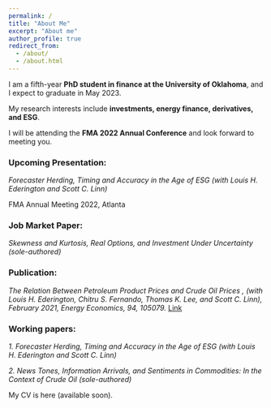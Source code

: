 ```yaml
---
permalink: /
title: "About Me"
excerpt: "About me"
author_profile: true
redirect_from: 
  - /about/
  - /about.html
---
```


I am a fifth-year **PhD student in finance at the University of Oklahoma**, and I expect to graduate in May 2023. 

My research interests include **investments, energy finance, derivatives, and ESG**. 

I will be attending the **FMA 2022 Annual Conference** and look forward to meeting you.

### Upcoming Presentation:
*Forecaster Herding, Timing and Accuracy in the Age of ESG (with Louis H. Ederington and Scott C. Linn)*

FMA Annual Meeting 2022, Atlanta

### Job Market Paper:
*Skewness and Kurtosis, Real Options, and Investment Under Uncertainty (sole-authored)*

### Publication:
*The Relation Between Petroleum Product Prices and Crude Oil Prices , (with Louis H. Ederington, Chitru S. Fernando, Thomas K. Lee, and Scott C. Linn), February 2021, Energy Economics, 94, 105079.*
[Link](https://doi.org/10.1016/j.eneco.2020.105079)

### Working papers:
*1.	Forecaster Herding, Timing and Accuracy in the Age of ESG (with Louis H. Ederington and Scott C. Linn)*

*2.	News Tones, Information Arrivals, and Sentiments in Commodities: In the Context of Crude Oil (sole-authored)*

My CV is here (available soon).